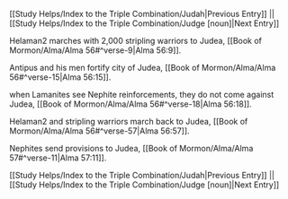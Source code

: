 [[Study Helps/Index to the Triple Combination/Judah|Previous Entry]]  ||  [[Study Helps/Index to the Triple Combination/Judge [noun]|Next Entry]]

 Helaman2 marches with 2,000 stripling warriors to Judea, [[Book of Mormon/Alma/Alma 56#^verse-9|Alma 56:9]].

 Antipus and his men fortify city of Judea, [[Book of Mormon/Alma/Alma 56#^verse-15|Alma 56:15]].

 when Lamanites see Nephite reinforcements, they do not come against Judea, [[Book of Mormon/Alma/Alma 56#^verse-18|Alma 56:18]].

 Helaman2 and stripling warriors march back to Judea, [[Book of Mormon/Alma/Alma 56#^verse-57|Alma 56:57]].

 Nephites send provisions to Judea, [[Book of Mormon/Alma/Alma 57#^verse-11|Alma 57:11]].

[[Study Helps/Index to the Triple Combination/Judah|Previous Entry]]  ||  [[Study Helps/Index to the Triple Combination/Judge [noun]|Next Entry]]